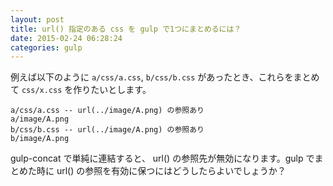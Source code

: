 ```yaml
---
layout: post
title: url() 指定のある css を gulp で1つにまとめるには？
date: 2015-02-24 06:28:24
categories: gulp
---
```

<p>例えば以下のように <code>a/css/a.css</code>, <code>b/css/b.css</code> があったとき、これらをまとめて <code>css/x.css</code> を作りたいとします。</p>

<pre><code>a/css/a.css -- url(../image/A.png) の参照あり
a/image/A.png
b/css/b.css -- url(../image/A.png) の参照あり
b/image/A.png
</code></pre>

<p>gulp-concat で単純に連結すると、 url() の参照先が無効になります。gulp でまとめた時に url() の参照を有効に保つにはどうしたらよいでしょうか？</p>
